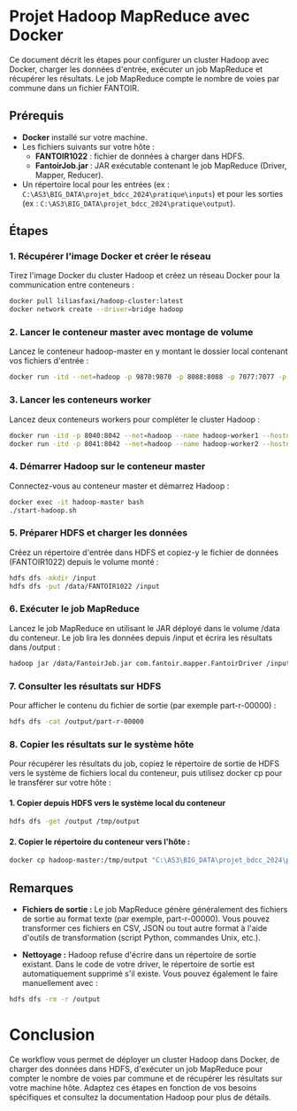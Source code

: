 # Projet Hadoop MapReduce avec Docker

Ce document décrit les étapes pour configurer un cluster Hadoop avec Docker, charger les données d'entrée, exécuter un job MapReduce et récupérer les résultats. Le job MapReduce compte le nombre de voies par commune dans un fichier FANTOIR.

## Prérequis

- **Docker** installé sur votre machine.
- Les fichiers suivants sur votre hôte :
  - **FANTOIR1022** : fichier de données à charger dans HDFS.
  - **FantoirJob.jar** : JAR exécutable contenant le job MapReduce (Driver, Mapper, Reducer).
- Un répertoire local pour les entrées (ex : `C:\AS3\BIG_DATA\projet_bdcc_2024\pratique\inputs`) et pour les sorties (ex : `C:\AS3\BIG_DATA\projet_bdcc_2024\pratique\output`).

## Étapes

### 1. Récupérer l'image Docker et créer le réseau

Tirez l'image Docker du cluster Hadoop et créez un réseau Docker pour la communication entre conteneurs :

```bash
docker pull liliasfaxi/hadoop-cluster:latest
docker network create --driver=bridge hadoop
```

### 2. Lancer le conteneur master avec montage de volume

Lancez le conteneur hadoop-master en y montant le dossier local contenant vos fichiers d'entrée :

```bash
docker run -itd --net=hadoop -p 9870:9870 -p 8088:8088 -p 7077:7077 -p 16010:16010 --name hadoop-master --hostname hadoop-master -v C:\AS3\BIG_DATA\projet_bdcc_2024\pratique\inputs:/data liliasfaxi/hadoop-cluster:latest
```

### 3. Lancer les conteneurs worker
Lancez deux conteneurs workers pour compléter le cluster Hadoop :

```bash
docker run -itd -p 8040:8042 --net=hadoop --name hadoop-worker1 --hostname hadoop-worker1 liliasfaxi/hadoop-cluster:latest
docker run -itd -p 8041:8042 --net=hadoop --name hadoop-worker2 --hostname hadoop-worker2 liliasfaxi/hadoop-cluster:latest
```

### 4. Démarrer Hadoop sur le conteneur master

Connectez-vous au conteneur master et démarrez Hadoop :

```bash
docker exec -it hadoop-master bash
./start-hadoop.sh
```

### 5. Préparer HDFS et charger les données

Créez un répertoire d'entrée dans HDFS et copiez-y le fichier de données (FANTOIR1022) depuis le volume monté :

```bash
hdfs dfs -mkdir /input
hdfs dfs -put /data/FANTOIR1022 /input
```

### 6. Exécuter le job MapReduce

Lancez le job MapReduce en utilisant le JAR déployé dans le volume /data du conteneur. Le job lira les données depuis /input et écrira les résultats dans /output :

```bash
hadoop jar /data/FantoirJob.jar com.fantoir.mapper.FantoirDriver /input /output
```

### 7. Consulter les résultats sur HDFS
Pour afficher le contenu du fichier de sortie (par exemple part-r-00000) :

```bash
hdfs dfs -cat /output/part-r-00000
```

### 8. Copier les résultats sur le système hôte

Pour récupérer les résultats du job, copiez le répertoire de sortie de HDFS vers le système de fichiers local du conteneur, puis utilisez docker cp pour le transférer sur votre hôte :

#### 1. Copier depuis HDFS vers le système local du conteneur

```bash
hdfs dfs -get /output /tmp/output
```

#### 2. Copier le répertoire du conteneur vers l'hôte :

```bash
docker cp hadoop-master:/tmp/output "C:\AS3\BIG_DATA\projet_bdcc_2024\pratique\output"
```

## Remarques

- **Fichiers de sortie :**
Le job MapReduce génère généralement des fichiers de sortie au format texte (par exemple, part-r-00000). Vous pouvez transformer ces fichiers en CSV, JSON ou tout autre format à l'aide d'outils de transformation (script Python, commandes Unix, etc.).

- **Nettoyage :**
Hadoop refuse d'écrire dans un répertoire de sortie existant. Dans le code de votre driver, le répertoire de sortie est automatiquement supprimé s'il existe. Vous pouvez également le faire manuellement avec :

```bash
hdfs dfs -rm -r /output
```

# **Conclusion**

Ce workflow vous permet de déployer un cluster Hadoop dans Docker, de charger des données dans HDFS, d'exécuter un job MapReduce pour compter le nombre de voies par commune et de récupérer les résultats sur votre machine hôte. Adaptez ces étapes en fonction de vos besoins spécifiques et consultez la documentation Hadoop pour plus de détails.



